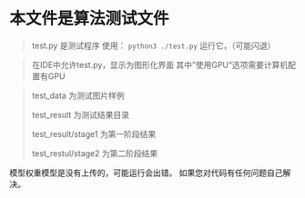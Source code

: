 # 本文件是算法测试文件
>test.py 是测试程序 使用：
`python3 ./test.py` 运行它，（可能闪退）

>在IDE中允许test.py，显示为图形化界面
其中”使用GPU“选项需要计算机配置有GPU

> test_data 为测试图片样例
>
> test_result 为测试结果目录
> 
> test_result/stage1 为第一阶段结果
> 
> test_restul/stage2 为第二阶段结果
> 
> 
> 


模型权重模型是没有上传的，可能运行会出错。
如果您对代码有任何问题自己解决。
